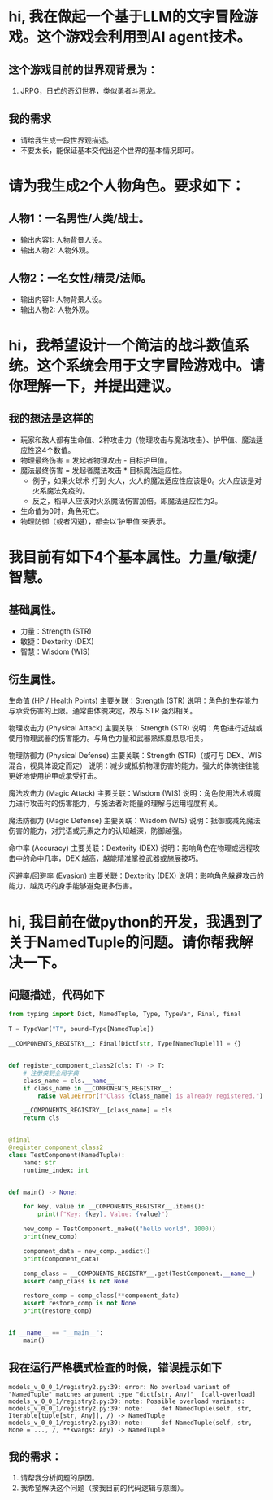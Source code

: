 
# hi, 我在做起一个基于LLM的文字冒险游戏。这个游戏会利用到AI agent技术。

## 这个游戏目前的世界观背景为：
1. JRPG，日式的奇幻世界，类似勇者斗恶龙。

## 我的需求
- 请给我生成一段世界观描述。
- 不要太长，能保证基本交代出这个世界的基本情况即可。




# 请为我生成2个人物角色。要求如下：

## 人物1：一名男性/人类/战士。
- 输出内容1: 人物背景人设。
- 输出人物2: 人物外观。

## 人物2：一名女性/精灵/法师。
- 输出内容1: 人物背景人设。
- 输出人物2: 人物外观。



# hi，我希望设计一个简洁的战斗数值系统。这个系统会用于文字冒险游戏中。请你理解一下，并提出建议。

## 我的想法是这样的
- 玩家和敌人都有生命值、2种攻击力（物理攻击与魔法攻击）、护甲值、魔法适应性这4个数值。
- 物理最终伤害 = 发起者物理攻击 - 目标护甲值。
- 魔法最终伤害 = 发起者魔法攻击 * 目标魔法适应性。
    - 例子，如果火球术 打到 火人，火人的魔法适应性应该是0。火人应该是对火系魔法免疫的。
    - 反之，稻草人应该对火系魔法伤害加倍。即魔法适应性为2。
- 生命值为0时，角色死亡。
- 物理防御（或者闪避），都会以‘护甲值’来表示。




# 我目前有如下4个基本属性。力量/敏捷/智慧。

## 基础属性。
- 力量：Strength (STR)
- 敏捷：Dexterity (DEX)
- 智慧：Wisdom (WIS)

## 衍生属性。

生命值 (HP / Health Points)
主要关联：Strength (STR)
说明：角色的生存能力与承受伤害的上限。通常由体魄决定，故与 STR 强烈相关。

物理攻击力 (Physical Attack)
主要关联：Strength (STR)
说明：角色进行近战或使用物理武器的伤害能力。与角色力量和武器熟练度息息相关。

物理防御力 (Physical Defense)
主要关联：Strength (STR)（或可与 DEX、WIS 混合，视具体设定而定）
说明：减少或抵抗物理伤害的能力。强大的体魄往往能更好地使用护甲或承受打击。

魔法攻击力 (Magic Attack)
主要关联：Wisdom (WIS)
说明：角色使用法术或魔力进行攻击时的伤害能力，与施法者对能量的理解与运用程度有关。

魔法防御力 (Magic Defense)
主要关联：Wisdom (WIS)
说明：抵御或减免魔法伤害的能力，对咒语或元素之力的认知越深，防御越强。

命中率 (Accuracy)
主要关联：Dexterity (DEX)
说明：影响角色在物理或远程攻击中的命中几率，DEX 越高，越能精准掌控武器或施展技巧。

闪避率/回避率 (Evasion)
主要关联：Dexterity (DEX)
说明：影响角色躲避攻击的能力，越灵巧的身手能够避免更多伤害。



# hi, 我目前在做python的开发，我遇到了关于NamedTuple的问题。请你帮我解决一下。

## 问题描述，代码如下
```python
from typing import Dict, NamedTuple, Type, TypeVar, Final, final

T = TypeVar("T", bound=Type[NamedTuple])

__COMPONENTS_REGISTRY__: Final[Dict[str, Type[NamedTuple]]] = {}


def register_component_class2(cls: T) -> T:
    # 注册类到全局字典
    class_name = cls.__name__
    if class_name in __COMPONENTS_REGISTRY__:
        raise ValueError(f"Class {class_name} is already registered.")

    __COMPONENTS_REGISTRY__[class_name] = cls
    return cls


@final
@register_component_class2
class TestComponent(NamedTuple):
    name: str
    runtime_index: int


def main() -> None:

    for key, value in __COMPONENTS_REGISTRY__.items():
        print(f"Key: {key}, Value: {value}")

    new_comp = TestComponent._make(("hello world", 1000))
    print(new_comp)

    component_data = new_comp._asdict()
    print(component_data)

    comp_class = __COMPONENTS_REGISTRY__.get(TestComponent.__name__)
    assert comp_class is not None

    restore_comp = comp_class(**component_data)
    assert restore_comp is not None
    print(restore_comp)


if __name__ == "__main__":
    main()
```

## 我在运行严格模式检查的时候，错误提示如下
```
models_v_0_0_1/registry2.py:39: error: No overload variant of "NamedTuple" matches argument type "dict[str, Any]"  [call-overload]
models_v_0_0_1/registry2.py:39: note: Possible overload variants:
models_v_0_0_1/registry2.py:39: note:     def NamedTuple(self, str, Iterable[tuple[str, Any]], /) -> NamedTuple
models_v_0_0_1/registry2.py:39: note:     def NamedTuple(self, str, None = ..., /, **kwargs: Any) -> NamedTuple
```
## 我的需求：
1. 请帮我分析问题的原因。
2. 我希望解决这个问题（按我目前的代码逻辑与意图）。